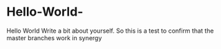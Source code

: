# Hello-World-
Hello World
Write a bit about yourself. So this is a test to confirm that the master branches work in synergy
